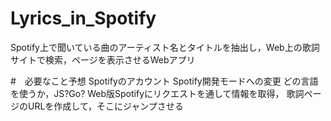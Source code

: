 # Lyrics_in_Spotify

Spotify上で聞いている曲のアーティスト名とタイトルを抽出し，Web上の歌詞サイトで検索，ページを表示させるWebアプリ

#　必要なこと予想
Spotifyのアカウント
Spotify開発モードへの変更
どの言語を使うか，JS?Go?
Web版Spotifyにリクエストを通して情報を取得，
歌詞ページのURLを作成して，そこにジャンプさせる

